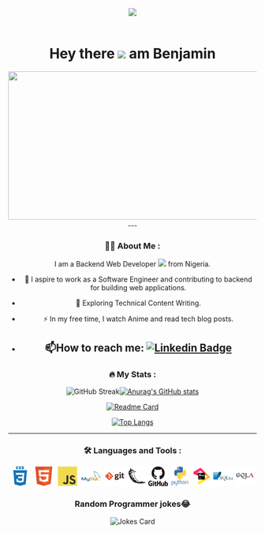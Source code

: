 <div id="header" align="center">
  <img src="https://media.giphy.com/media/gcOg6zLJc0hN6YZ2i4/giphy.gif" width="100"/>
  <div id="badges">
<!--   <a href="your-linkedin-URL">
    <img src="https://img.shields.io/badge/LinkedIn-blue?style=for-the-badge&logo=linkedin&logoColor=white" alt="LinkedIn Badge"/>
  </a> -->
<!--   <a href="https://mail.google.com/mail/u/0/#inbox">
    <img src="https://img.shields.io/badge/Twitter-blue?style=for-the-badge&logo=twitter&logoColor=white" alt="Twitter Badge"/>
  </a> -->
</div>
  <img src="https://komarev.com/ghpvc/?username=Benji918 &style=flat-square&color=blue" alt=""/>
  <h1>
  Hey there
  <img src="https://media.giphy.com/media/hvRJCLFzcasrR4ia7z/giphy.gif" width="30px"/>
     am Benjamin
</h1>
  <div align="center">
  <img src="https://media.giphy.com/media/ZVik7pBtu9dNS/giphy.gif" width="600" height="300"/>
</div>
  ---

### :woman_technologist: About Me :
  I am a Backend Web Developer <img src="https://media.giphy.com/media/WUlplcMpOCEmTGBtBW/giphy.gif" width="30"> from Nigeria.
  - :telescope: I aspire to work as a Software Engineer and contributing to backend for building web applications.

- :seedling: Exploring Technical Content Writing.

- :zap: In my free time, I watch Anime and read tech blog posts.

- :mailbox:How to reach me: [![Linkedin Badge](https://img.shields.io/badge/-Benji-blue?style=flat&logo=Linkedin&logoColor=white)](https://www.linkedin.com/in/codebenjamin/)
  ---

### :fire: My Stats :
![GitHub Streak](http://github-readme-streak-stats.herokuapp.com?user=Benji918&theme=python-dark&hide_border=true)[![Anurag's GitHub stats](https://github-readme-stats.vercel.app/api?username=Benji918&show_icons=true&count_private=true)](https://github.com/anuraghazra/github-readme-stats)   
 
[![Readme Card](https://github-readme-stats.vercel.app/api/pin/?username=Benji918&repo=Movie-web-scrapper)](https://github.com/Benji918/Movie-web-scrapper)
  
  
  

  
  
  
 [![Top Langs](https://github-readme-stats.vercel.app/api/top-langs/?username=Benji918&layout=compact&theme=vision-friendly-dark)](https://github.com/anuraghazra/github-readme-stats)

---

### :hammer_and_wrench: Languages and Tools :

 <div>
  <img src="https://github.com/devicons/devicon/blob/master/icons/css3/css3-plain-wordmark.svg"  title="CSS3" alt="CSS" width="40" height="40"/>&nbsp;
  <img src="https://github.com/devicons/devicon/blob/master/icons/html5/html5-original.svg" title="HTML5" alt="HTML" width="40" height="40"/>&nbsp;
  <img src="https://github.com/devicons/devicon/blob/master/icons/javascript/javascript-original.svg" title="JavaScript" alt="JavaScript" width="40" height="40"/>&nbsp;
  <img src="https://github.com/devicons/devicon/blob/master/icons/mysql/mysql-original-wordmark.svg" title="MySQL"  alt="MySQL" width="40" height="40"/>&nbsp;
  <img src="https://github.com/devicons/devicon/blob/master/icons/git/git-original-wordmark.svg" title="Git" **alt="Git" width="40" height="40"/>
  <img src="https://github.com/devicons/devicon/blob/master/icons/flask/flask-original.svg" title="Flask" **alt="Flask" width="40" height="40"/>
  <img src="https://github.com/devicons/devicon/blob/master/icons/github/github-original-wordmark.svg" title="Github" **alt="Github" width="40" height="40"/>
  <img src="https://github.com/devicons/devicon/blob/master/icons/python/python-original-wordmark.svg" title="Python" **alt="Python" width="40" height="40"/>
  <img src="https://github.com/devicons/devicon/blob/master/icons/jetbrains/jetbrains-original.svg" title="Jetbrains" **alt="Jetbrains" width="40" height="40"/>
  <img src="https://github.com/devicons/devicon/blob/master/icons/sqlite/sqlite-original-wordmark.svg" title="Sqlite" **alt="Sqlite" width="40" height="40"/>
  <img src="https://github.com/devicons/devicon/blob/master/icons/sqlalchemy/sqlalchemy-original.svg" title="Sqlalchemy" **alt="Sqlalchamy" width="40" height="40"/>
  
 
 

  


</div> 


### Random Programmer jokes😂
<img src="https://readme-jokes.vercel.app/api" alt="Jokes Card" />

</div>

